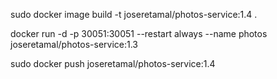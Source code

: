sudo docker image build -t joseretamal/photos-service:1.4 .

docker run -d -p 30051:30051 --restart always --name photos joseretamal/photos-service:1.3

sudo docker push joseretamal/photos-service:1.4
